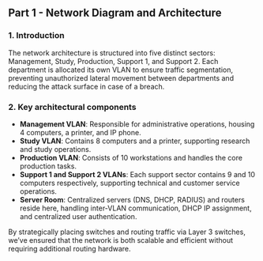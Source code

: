 ## Part 1 - Network Diagram and Architecture

### 1. Introduction
The network architecture is structured into five distinct sectors: Management, Study, Production, Support 1, and Support 2. Each department is allocated its own VLAN to ensure traffic segmentation, preventing unauthorized lateral movement between departments and reducing the attack surface in case of a breach.

### 2. Key architectural components
- **Management VLAN**: Responsible for administrative operations, housing 4 computers, a printer, and IP phone.
- **Study VLAN**: Contains 8 computers and a printer, supporting research and study operations.
- **Production VLAN**: Consists of 10 workstations and handles the core production tasks.
- **Support 1 and Support 2 VLANs**: Each support sector contains 9 and 10 computers respectively, supporting technical and customer service operations.
- **Server Room**: Centralized servers (DNS, DHCP, RADIUS) and routers reside here, handling inter-VLAN communication, DHCP IP assignment, and centralized user authentication.

By strategically placing switches and routing traffic via Layer 3 switches, we’ve ensured that the network is both scalable and efficient without requiring additional routing hardware.
